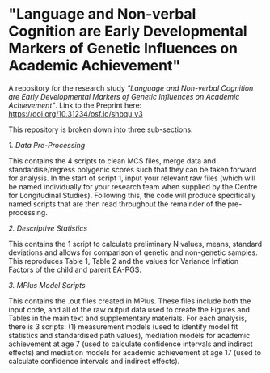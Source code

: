 # "Language and Non-verbal Cognition are Early Developmental Markers of Genetic Influences on Academic Achievement"

A repository for the research study *"Language and Non-verbal Cognition are Early Developmental Markers of Genetic Influences on Academic Achievement"*. Link to the Preprint here: https://doi.org/10.31234/osf.io/shbqu_v3

This repository is broken down into three sub-sections:

*1. Data Pre-Processing*

This contains the 4 scripts to clean MCS files, merge data and standardise/regress polygenic scores such that they can be taken forward for analysis. In the start of script 1, input your relevant raw files (which will be named individually for your research team when supplied by the Centre for Longitudinal Studies). Following this, the code will produce specifically named scripts that are then read throughout the remainder of the pre-processing.

*2. Descriptive Statistics*

This contains the 1 script to calculate preliminary N values, means, standard deviations and allows for comparison of genetic and non-genetic samples. This reproduces Table 1, Table 2 and the values for Variance Inflation Factors of the child and parent EA-PGS.

*3. MPlus Model Scripts*

This contains the .out files created in MPlus. These files include both the input code, and all of the raw output data used to create the Figures and Tables in the main text and supplementary materials. For each analysis, there is 3 scripts: (1) measurement models (used to identify model fit statistics and standardised path values), mediation models for academic achievement at age 7 (used to calculate confidence intervals and indirect effects) and mediation models for academic achievement at age 17 (used to calculate confidence intervals and indirect effects).

